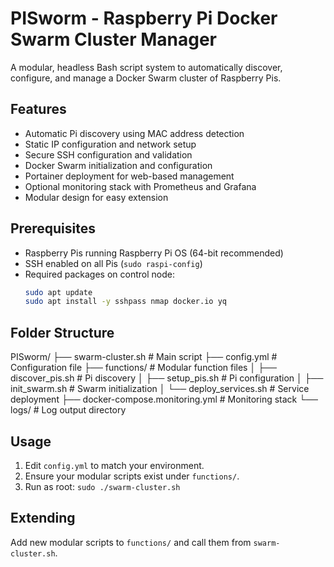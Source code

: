 # PISworm - Raspberry Pi Docker Swarm Cluster Manager

A modular, headless Bash script system to automatically discover, configure, and manage a Docker Swarm cluster of Raspberry Pis.

## Features

- Automatic Pi discovery using MAC address detection
- Static IP configuration and network setup
- Secure SSH configuration and validation
- Docker Swarm initialization and configuration
- Portainer deployment for web-based management
- Optional monitoring stack with Prometheus and Grafana
- Modular design for easy extension

## Prerequisites

- Raspberry Pis running Raspberry Pi OS (64-bit recommended)
- SSH enabled on all Pis (`sudo raspi-config`)
- Required packages on control node:
  ```bash
  sudo apt update
  sudo apt install -y sshpass nmap docker.io yq
  ```

## Folder Structure

PISworm/
├── swarm-cluster.sh      # Main script
├── config.yml           # Configuration file
├── functions/          # Modular function files
│ ├── discover_pis.sh   # Pi discovery
│ ├── setup_pis.sh      # Pi configuration
│ ├── init_swarm.sh     # Swarm initialization
│ └── deploy_services.sh # Service deployment
├── docker-compose.monitoring.yml  # Monitoring stack
└── logs/               # Log output directory


## Usage

1. Edit `config.yml` to match your environment.
2. Ensure your modular scripts exist under `functions/`.
3. Run as root: `sudo ./swarm-cluster.sh`

## Extending

Add new modular scripts to `functions/` and call them from `swarm-cluster.sh`.
